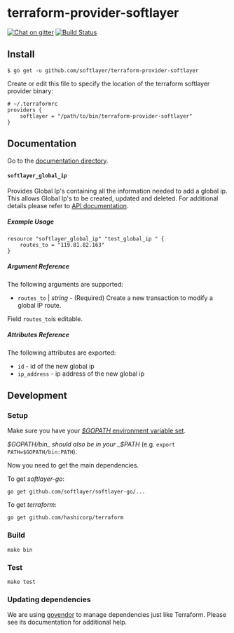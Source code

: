# terraform-provider-softlayer

[![Chat on gitter](https://img.shields.io/gitter/room/softlayer/terraform-provider-softlayer.svg?maxAge=2592000)](https://gitter.im/softlayer/terraform-provider-softlayer) [![Build Status](https://travis-ci.org/softlayer/terraform-provider-softlayer.svg?branch=master)](https://travis-ci.org/softlayer/terraform-provider-softlayer)

## Install

```
$ go get -u github.com/softlayer/terraform-provider-softlayer
```

Create or edit this file to specify the location of the terraform softlayer provider binary:

```
# ~/.terraformrc
providers {
    softlayer = "/path/to/bin/terraform-provider-softlayer"
}
```

## Documentation

Go to the [documentation directory](docs/).

#### `softlayer_global_ip`

Provides Global Ip's containing all the information needed to add a global ip. This allows Global Ip's to be created, updated and deleted.
For additional details please refer to [API documentation](http://sldn.softlayer.com/reference/services/SoftLayer_Network_Subnet_IpAddress_Global).

##### Example Usage

```hcl
resource "softlayer_global_ip" "test_global_ip " {
    routes_to = "119.81.82.163"
}
```

##### Argument Reference

The following arguments are supported:

* `routes_to` | *string* - (Required) Create a new transaction to modify a global IP route.

Field `routes_to`is editable.

##### Attributes Reference

The following attributes are exported:

* `id` - id of the new global ip
* `ip_address` - ip address of the new global ip

## Development

### Setup

Make sure you have your [_$GOPATH_ environment variable set](https://golang.org/doc/code.html#GOPATH).

_$GOPATH/bin_ should also be in your _$PATH_ (e.g. `export PATH=$GOPATH/bin:PATH`).

Now you need to get the main dependencies.

To get _softlayer-go_:

```
go get github.com/softlayer/softlayer-go/...
```

To get _terraform_:

```
go get github.com/hashicorp/terraform
```

### Build

```
make bin
```

### Test

```
make test
```

### Updating dependencies

We are using [govendor](https://github.com/kardianos/govendor) to manage dependencies just like Terraform. Please see its documentation for additional help.
